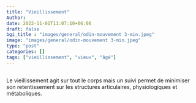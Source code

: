 ```yaml
---
title: "Vieillissement"
Author: 
date: 2022-11-01T11:07:10+06:00
draft: false
bgi_title : "images/general/odin-mouvement 3-min.jpeg"
image: "images/general/odin-mouvement 3-min.jpeg"
type: "post"
categories: []
tags: ["vieillissement", "vieux", "âgé"]
---
```


## 

Le vieillissement agit sur tout le corps mais un suivi permet de minimiser son retentissement sur les structures articulaires, physiologiques et métaboliques.